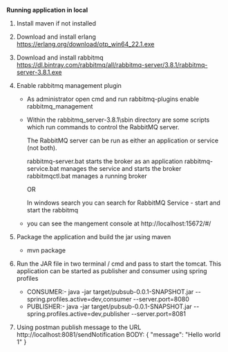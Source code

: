 ****Running application in local****
1) Install maven if not installed
2) Download and install erlang 
    https://erlang.org/download/otp_win64_22.1.exe
3) Download and install rabbitmq
    https://dl.bintray.com/rabbitmq/all/rabbitmq-server/3.8.1/rabbitmq-server-3.8.1.exe
    
4) Enable rabbitmq management plugin 
    - As administrator open cmd and run rabbitmq-plugins enable rabbitmq_management
    - Within the rabbitmq_server-3.8.1\sbin directory are some scripts which run commands to control the RabbitMQ server.
      
      The RabbitMQ server can be run as either an application or service (not both).
      
      rabbitmq-server.bat starts the broker as an application
      rabbitmq-service.bat manages the service and starts the broker
      rabbitmqctl.bat manages a running broker
      
      OR
      
      In windows search you can search for RabbitMQ Service - start and start the rabbitmq
      
    - you can see the mangement console at http://localhost:15672/#/
    
5) Package the application and build the jar using maven 
    - mvn package
6) Run the JAR file in two terminal / cmd and pass to start the tomcat. This application can be started 
   as publisher and consumer using spring profiles
   - CONSUMER:- java -jar target/pubsub-0.0.1-SNAPSHOT.jar --spring.profiles.active=dev,consumer --server.port=8080
   - PUBLISHER:- java -jar target/pubsub-0.0.1-SNAPSHOT.jar --spring.profiles.active=dev,publisher --server.port=8081
   
8) Using postman publish message to the URL 
       http://localhost:8081/sendNotification
       BODY:
       {
       	"message": "Hello world 1"
       }   
